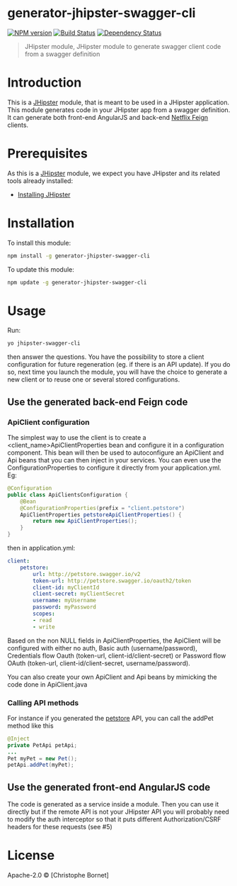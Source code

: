 # generator-jhipster-swagger-cli
[![NPM version][npm-image]][npm-url] [![Build Status][travis-image]][travis-url] [![Dependency Status][daviddm-image]][daviddm-url]
> JHipster module, JHipster module to generate swagger client code from a swagger definition

# Introduction

This is a [JHipster](http://jhipster.github.io/) module, that is meant to be used in a JHipster application.
This module generates code in your JHipster app from a swagger definition. It can generate both front-end AngularJS and back-end [Netflix Feign](https://github.com/Netflix/feign) clients.

# Prerequisites

As this is a [JHipster](http://jhipster.github.io/) module, we expect you have JHipster and its related tools already installed:

- [Installing JHipster](https://jhipster.github.io/installation.html)

# Installation

To install this module:

```bash
npm install -g generator-jhipster-swagger-cli
```

To update this module:
```bash
npm update -g generator-jhipster-swagger-cli
```

# Usage
Run:
```bash
yo jhipster-swagger-cli
```
then answer the questions.
You have the possibility to store a client configuration for future regeneration (eg. if there is an API update). If you do so, next time you launch the module, you will have the choice to generate a new client or to reuse one or several stored configurations.

## Use the generated back-end Feign code
### ApiClient configuration
The simplest way to use the client is to create a <client_name>ApiClientProperties bean and configure it in a configuration component. This bean will then be used to autoconfigure an ApiClient and Api beans that you can then inject in your services. You can even use the ConfigurationProperties to configure it directly from your application.yml.
Eg:
```java
@Configuration
public class ApiClientsConfiguration {
    @Bean
    @ConfigurationProperties(prefix = "client.petstore")
    ApiClientProperties petstoreApiClientProperties() {
        return new ApiClientProperties();
    }
}
```
then in application.yml:
```yaml
client:
    petstore:
        url: http://petstore.swagger.io/v2
        token-url: http://petstore.swagger.io/oauth2/token
        client-id: myClientId
        client-secret: myClientSecret
        username: myUsername
        password: myPassword
        scopes:
        - read
        - write
```
Based on the non NULL fields in ApiClientProperties, the ApiClient will be configured with either no auth, Basic auth (username/password), Credentials flow Oauth (token-url, client-id/client-secret) or Password flow OAuth (token-url, client-id/client-secret, username/password).

You can also create your own ApiClient and Api beans by mimicking the code done in ApiClient.java

### Calling API methods
For instance if you generated the [petstore](http://petstore.swagger.io) API, you can call the addPet method like this
```java
@Inject
private PetApi petApi;
...
Pet myPet = new Pet();
petApi.addPet(myPet);
```

## Use the generated front-end AngularJS code
The code is generated as a service inside a module. Then you can use it directly but if the remote API is not your JHipster API you will probably need to modify the auth interceptor so that it puts different Authorization/CSRF headers for these requests (see #5)


# License

Apache-2.0 © [Christophe Bornet]

[npm-image]: https://img.shields.io/npm/v/generator-jhipster-swagger-cli.svg
[npm-url]: https://npmjs.org/package/generator-jhipster-swagger-cli
[travis-image]: https://travis-ci.org/cbornet/generator-jhipster-swagger-cli.svg?branch=master
[travis-url]: https://travis-ci.org/cbornet/generator-jhipster-swagger-cli
[daviddm-image]: https://david-dm.org/cbornet/generator-jhipster-swagger-cli.svg?theme=shields.io
[daviddm-url]: https://david-dm.org/cbornet/generator-jhipster-module
